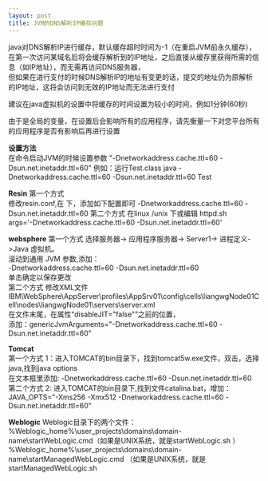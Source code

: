 ```yaml
---
layout: post
title: JVM的DNS解析IP缓存问题
---
```


java对DNS解析IP进行缓存，默认缓存超时时间为-1（在重启JVM前永久缓存），  
在第一次访问某域名后将会缓存解析到的IP地址，之后直接从缓存里获得所需的信息（如IP地址），而无需再访问DNS服务器，  
但如果在进行支付的时候DNS解析IP的地址有变更的话，提交的地址仍为原解析的IP地址，这将会访问到无效的IP地址而无法进行支付  

建议在java虚拟机的设置中将缓存的时间设置为较小的时间，例如1分钟(60秒)  

由于是全局的变量，在设置后会影响所有的应用程序，请先衡量一下对您平台所有的应用程序是否有影响后再进行设置  

<b>设置方法</b>  
在命令启动JVM的时候设置参数
	"-Dnetworkaddress.cache.ttl=60 -Dsun.net.inetaddr.ttl=60"
例如：运行Test.class
	java -Dnetworkaddress.cache.ttl=60 -Dsun.net.inetaddr.ttl=60 Test

<b>Resin</b>
第一个方式  
修改resin.conf,在 <server-default>下，添加如下配置即可
	<jvm-arg>-Dnetworkaddress.cache.ttl=60</jvm-arg>
	<jvm-arg>-Dsun.net.inetaddr.ttl=60</jvm-arg>
第二个方式
在linux /unix 下或编辑 httpd.sh  
	args='-Dnetworkaddress.cache.ttl=60 -Dsun.net.inetaddr.ttl=60'  

<b>websphere</b>
第一个方式
选择服务器-> 应用程序服务器-> Server1-> 进程定义->Java 虚拟机。  
滚动到通用 JVM 参数,添加：  
	-Dnetworkaddress.cache.ttl=60 -Dsun.net.inetaddr.ttl=60  
单击确定以保存更改  
第二个方式
修改XML文件  
	IBM\WebSphere\AppServer\profiles\AppSrv01\config\cells\liangwgNode01Cell\nodes\liangwgNode01\servers\server.xml  
在文件末尾，在属性“disableJIT="false"”之前的位置，  
添加：genericJvmArguments="-Dnetworkaddress.cache.ttl=60 -Dsun.net.inetaddr.ttl=60"  

<b>Tomcat</b>  
第一个方式
1：进入TOMCAT的bin目录下，找到tomcat5w.exe文件，双击，选择java,找到java options  
在文本框里添加: 
	-Dnetworkaddress.cache.ttl=60 -Dsun.net.inetaddr.ttl=60  
第二个方式
2: 进入TOMCAT的bin目录下,找到文件catalina.bat，增加：  
	JAVA_OPTS="-Xms256 -Xmx512 -Dnetworkaddress.cache.ttl=60 -Dsun.net.inetaddr.ttl=60"  

<b>Weblogic</b>
Weblogic目录下的两个文件：
	%Weblogic_home%\user_projects\domains\domain-name\startWebLogic.cmd（如果是UNIX系统，就是startWebLogic.sh ）  
	%Weblogic_home%\user_projects\domains\domain-name\startManagedWebLogic.cmd 
	（如果是UNIX系统，就是startManagedWebLogic.sh